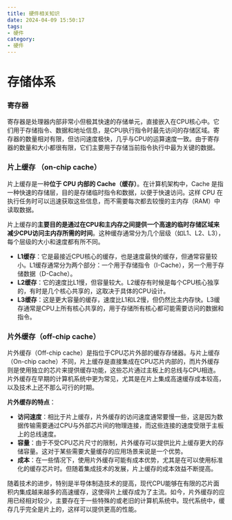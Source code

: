 ```yaml
---
title: 硬件相关知识
date: 2024-04-09 15:50:17
tags:
- 硬件
category:
- 硬件
---
```


# 存储体系

### 寄存器  

寄存器是处理器内部非常小但极其快速的存储单元，直接嵌入在CPU核心中。它们用于存储指令、数据和地址信息，是CPU执行指令时最先访问的存储区域。寄存器的数量相对有限，但访问速度极快，几乎与CPU的运算速度一致。由于寄存器的数量和大小都很有限，它们主要用于存储当前指令执行中最为关键的数据。  

### 片上缓存  （on-chip cache）

片上缓存是一种**位于 CPU 内部的 Cache（缓存）**。在计算机架构中，Cache 是指一种快速的存储层，目的是存储临时指令和数据，以便于快速访问。这样 CPU 在执行任务时可以迅速获取这些信息，而不需要每次都去较慢的主内存（RAM）中读取数据。

片上缓存的**主要目的是通过在CPU和主内存之间提供一个高速的临时存储区域来减少CPU访问主内存所需的时间**。这种缓存通常分为几个层级（如L1、L2、L3），每个层级的大小和速度都有所不同。

- **L1缓存**：它是最接近CPU核心的缓存，也是速度最快的缓存，但通常容量较小。L1缓存通常分为两个部分：一个用于存储指令（I-Cache），另一个用于存储数据（D-Cache）。  
- **L2缓存**：它的速度比L1慢，但容量较大。L2缓存有时候是每个CPU核心独享的，有时是几个核心共享的，这取决于具体的CPU设计。  
- **L3缓存**：这是更大容量的缓存，速度比L1和L2慢，但仍然比主内存快。L3缓存通常是CPU上所有核心共享的，用于存储所有核心都可能需要访问的数据和指令。

### 片外缓存（off-chip cache）

片外缓存（Off-chip cache）是指位于CPU芯片外部的缓存存储器。与片上缓存（On-chip cache）不同，片上缓存是直接集成在CPU芯片内部的，而片外缓存则是使用独立的芯片来提供缓存功能，这些芯片通过主板上的总线与CPU相连。片外缓存在早期的计算机系统中更为常见，尤其是在片上集成高速缓存成本较高，以及技术上还不那么可行的时期。  

**片外缓存的特点**：

- **访问速度**：相比于片上缓存，片外缓存的访问速度通常要慢一些，这是因为数据传输需要通过CPU与外部芯片间的物理连接，而这些连接的速度受限于主板上的总线速度。  
- **容量**：由于不受CPU芯片尺寸的限制，片外缓存可以提供比片上缓存更大的存储容量。这对于某些需要大量缓存的应用场景来说是一个优势。  
- **成本**：在一些情况下，使用片外缓存可能有成本优势，尤其是在可以使用标准化的缓存芯片时。但随着集成技术的发展，片上缓存的成本效益不断提高。  

随着技术的进步，特别是半导体制造技术的提高，现代CPU能够在有限的芯片面积内集成越来越多的高速缓存，这使得片上缓存成为了主流。如今，片外缓存的应用已经相对较少，主要存在于一些特殊的或老旧的计算机系统中。现代系统中，缓存几乎完全是片上的，这样可以提供更高的性能。  
